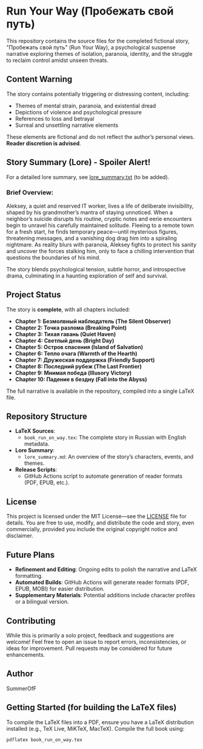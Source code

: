 # Run Your Way (Пробежать свой путь)

This repository contains the source files for the completed fictional story, "Пробежать свой путь" (Run Your Way), a psychological suspense narrative exploring themes of isolation, paranoia, identity, and the struggle to reclaim control amidst unseen threats.

## Content Warning
The story contains potentially triggering or distressing content, including:
- Themes of mental strain, paranoia, and existential dread
- Depictions of violence and psychological pressure
- References to loss and betrayal
- Surreal and unsettling narrative elements

These elements are fictional and do not reflect the author’s personal views. **Reader discretion is advised**.

## Story Summary (Lore) - Spoiler Alert!
For a detailed lore summary, see [lore_summary.txt](lore_summary.txt) (to be added).

### Brief Overview:
Aleksey, a quiet and reserved IT worker, lives a life of deliberate invisibility, shaped by his grandmother’s mantra of staying unnoticed. When a neighbor’s suicide disrupts his routine, cryptic notes and eerie encounters begin to unravel his carefully maintained solitude. Fleeing to a remote town for a fresh start, he finds temporary peace—until mysterious figures, threatening messages, and a vanishing dog drag him into a spiraling nightmare. As reality blurs with paranoia, Aleksey fights to protect his sanity and uncover the forces stalking him, only to face a chilling intervention that questions the boundaries of his mind.

The story blends psychological tension, subtle horror, and introspective drama, culminating in a haunting exploration of self and survival.

## Project Status
The story is **complete**, with all chapters included:
- **Chapter 1: Безмолвный наблюдатель (The Silent Observer)**
- **Chapter 2: Точка разлома (Breaking Point)**
- **Chapter 3: Тихая гавань (Quiet Haven)**
- **Chapter 4: Светлый день (Bright Day)**
- **Chapter 5: Остров спасения (Island of Salvation)**
- **Chapter 6: Тепло очага (Warmth of the Hearth)**
- **Chapter 7: Дружеская поддержка (Friendly Support)**
- **Chapter 8: Последний рубеж (The Last Frontier)**
- **Chapter 9: Мнимая победа (Illusory Victory)**
- **Chapter 10: Падение в бездну (Fall into the Abyss)**

The full narrative is available in the repository, compiled into a single LaTeX file.

## Repository Structure
- **LaTeX Sources**:
  - `book_run_on_way.tex`: The complete story in Russian with English metadata.
- **Lore Summary**:
  - `lore_summary.md`: An  overview of the story’s characters, events, and themes.
- **Release Scripts**:
  - GitHub Actions script to automate generation of reader formats (PDF, EPUB, etc.).

## License
This project is licensed under the MIT License—see the [LICENSE](LICENSE) file for details. You are free to use, modify, and distribute the code and story, even commercially, provided you include the original copyright notice and disclaimer.

## Future Plans
- **Refinement and Editing**: Ongoing edits to polish the narrative and LaTeX formatting.
- **Automated Builds**: GitHub Actions will generate reader formats (PDF, EPUB, MOBI) for easier distribution.
- **Supplementary Materials**: Potential additions include character profiles or a bilingual version.

## Contributing
While this is primarily a solo project, feedback and suggestions are welcome! Feel free to open an issue to report errors, inconsistencies, or ideas for improvement. Pull requests may be considered for future enhancements.

## Author
SummerOfF

## Getting Started (for building the LaTeX files)
To compile the LaTeX files into a PDF, ensure you have a LaTeX distribution installed (e.g., TeX Live, MiKTeX, MacTeX). Compile the full book using:

```bash
pdflatex book_run_on_way.tex